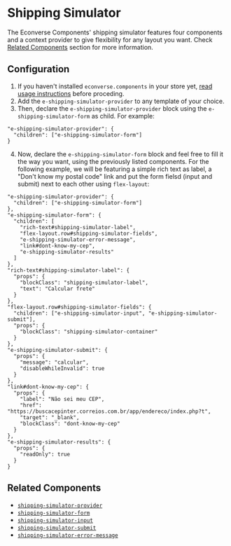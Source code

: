 # Shipping Simulator

The Econverse Components' shipping simulator features four components and a context provider to give flexibility for any layout you want. Check [Related Components](#related-components) section for more information.

## Configuration

1. If you haven't installed `econverse.components` in your store yet, [read usage instructions](./README.md#usage) before proceding.
2. Add the `e-shipping-simulator-provider` to any template of your choice.
3. Then, declare the `e-shipping-simulator-provider` block using the `e-shipping-simulator-form` as child. For example:
```jsonc
"e-shipping-simulator-provider": {
  "children": ["e-shipping-simulator-form"]
}
```
4. Now, declare the `e-shipping-simulator-form` block and feel free to fill it the way you want, using the previously listed components. For the following example, we will be featuring a simple rich text as label, a "Don't know my postal code" link and put the form fielsd (input and submit) next to each other using `flex-layout`:
```jsonc
"e-shipping-simulator-provider": {
  "children": ["e-shipping-simulator-form"]
},
"e-shipping-simulator-form": {
  "children": [
    "rich-text#shipping-simulator-label",
    "flex-layout.row#shipping-simulator-fields",
    "e-shipping-simulator-error-message",
    "link#dont-know-my-cep",
    "e-shipping-simulator-results"
  ]
},
"rich-text#shipping-simulator-label": {
  "props": {
    "blockClass": "shipping-simulator-label",
    "text": "Calcular frete"
  }
},
"flex-layout.row#shipping-simulator-fields": {
  "children": ["e-shipping-simulator-input", "e-shipping-simulator-submit"],
  "props": {
    "blockClass": "shipping-simulator-container"
  }
},
"e-shipping-simulator-submit": {
  "props": {
    "message": "calcular",
    "disableWhileInvalid": true
  }
},
"link#dont-know-my-cep": {
  "props": {
    "label": "Não sei meu CEP",
    "href": "https://buscacepinter.correios.com.br/app/endereco/index.php?t",
    "target": "_blank",
    "blockClass": "dont-know-my-cep"
  }
},
"e-shipping-simulator-results": {
  "props": {
    "readOnly": true
  }
}
```

## Related Components

- [`shipping-simulator-provider`]()
- [`shipping-simulator-form`]()
- [`shipping-simulator-input`]()
- [`shipping-simulator-submit`]()
- [`shipping-simulator-error-message`]()

